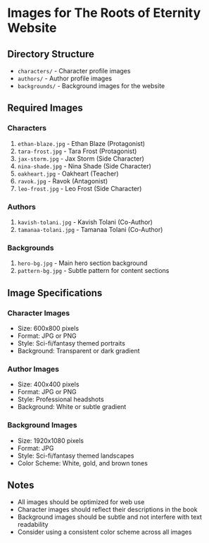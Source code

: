 # Images for The Roots of Eternity Website

## Directory Structure

- `characters/` - Character profile images
- `authors/` - Author profile images
- `backgrounds/` - Background images for the website

## Required Images

### Characters
1. `ethan-blaze.jpg` - Ethan Blaze (Protagonist)
2. `tara-frost.jpg` - Tara Frost (Protagonist)
3. `jax-storm.jpg` - Jax Storm (Side Character)
4. `nina-shade.jpg` - Nina Shade (Side Character)
5. `oakheart.jpg` - Oakheart (Teacher)
6. `ravok.jpg` - Ravok (Antagonist)
7. `leo-frost.jpg` - Leo Frost (Side Character)

### Authors
1. `kavish-tolani.jpg` - Kavish Tolani (Co-Author)
2. `tamanaa-tolani.jpg` - Tamanaa Tolani (Co-Author)

### Backgrounds
1. `hero-bg.jpg` - Main hero section background
2. `pattern-bg.jpg` - Subtle pattern for content sections

## Image Specifications

### Character Images
- Size: 600x800 pixels
- Format: JPG or PNG
- Style: Sci-fi/fantasy themed portraits
- Background: Transparent or dark gradient

### Author Images
- Size: 400x400 pixels
- Format: JPG or PNG
- Style: Professional headshots
- Background: White or subtle gradient

### Background Images
- Size: 1920x1080 pixels
- Format: JPG
- Style: Sci-fi/fantasy themed landscapes
- Color Scheme: White, gold, and brown tones

## Notes
- All images should be optimized for web use
- Character images should reflect their descriptions in the book
- Background images should be subtle and not interfere with text readability
- Consider using a consistent color scheme across all images 